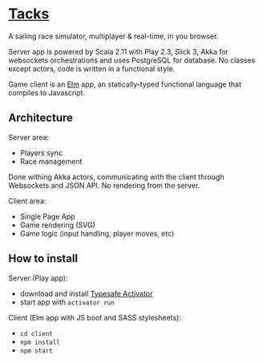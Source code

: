 # [Tacks](http://www.playtacks.com)

A sailing race simulator, multiplayer & real-time, in you browser.

Server app is powered by Scala 2.11 with Play 2.3, Slick 3, Akka for websockets orchestrations and uses PostgreSQL for database. No classes except actors, code is written in a functional style. 

Game client is an [Elm](http://elm-lang.org/) app, an statically-typed functional language that compiles to Javascript.

## Architecture

Server area:

- Players sync
- Race management

Done withing Akka actors, communicating with the client through Websockets and JSON API. No rendering from the server.

Client area:

- Single Page App
- Game rendering (SVG)
- Game logic (input handling, player moves, etc)


## How to install

Server (Play app): 

- download and install [Typesafe Activator](https://typesafe.com/activator)
- start app with `activator run`

Client (Elm app with JS boot and SASS stylesheets):

- `cd client`
- `npm install`
- `npm start`
